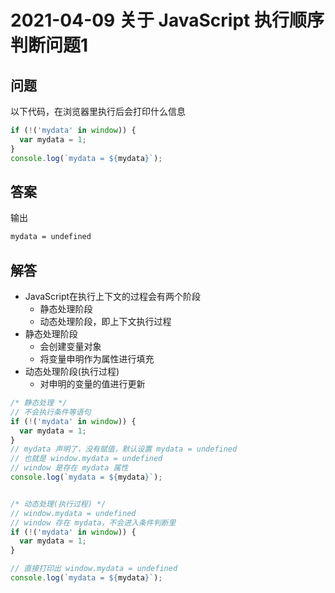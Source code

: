 # 2021-04-09 关于 JavaScript 执行顺序判断问题1

## 问题

以下代码，在浏览器里执行后会打印什么信息

```js
if (!('mydata' in window)) {
  var mydata = 1;
}
console.log(`mydata = ${mydata}`);
```

## 答案

输出

```sh
mydata = undefined
```

## 解答

- JavaScript在执行上下文的过程会有两个阶段
  - 静态处理阶段
  - 动态处理阶段，即上下文执行过程
- 静态处理阶段
  - 会创建变量对象
  - 将变量申明作为属性进行填充
- 动态处理阶段(执行过程)
  - 对申明的变量的值进行更新


```js
/* 静态处理 */
// 不会执行条件等语句
if (!('mydata' in window)) {
  var mydata = 1;
}
// mydata 声明了，没有赋值，默认设置 mydata = undefined
// 也就是 window.mydata = undefined
// window 是存在 mydata 属性
console.log(`mydata = ${mydata}`);


/* 动态处理(执行过程) */
// window.mydata = undefined
// window 存在 mydata，不会进入条件判断里
if (!('mydata' in window)) {
  var mydata = 1;
}

// 直接打印出 window.mydata = undefined
console.log(`mydata = ${mydata}`);
```